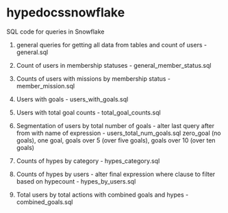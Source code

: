 # hypedocssnowflake
SQL code for queries in Snowflake


1. general queries for getting all data from tables and count of users - general.sql

2. Count of users in membership statuses - general_member_status.sql

3. Counts of users with missions by membership status - member_mission.sql

4. Users with goals - users_with_goals.sql

5. Users with total goal counts - total_goal_counts.sql

6. Segmentation of users by total number of goals - alter last query after from with name of expression - users_total_num_goals.sql
   zero_goal (no goals), one goal, goals over 5 (over five goals), goals over 10 (over ten goals)

8. Counts of hypes by category - hypes_category.sql

9. Counts of hypes by users - alter final expression where clause to filter based on hypecount - hypes_by_users.sql

10. Total users by total actions with combined goals and hypes - combined_goals.sql

